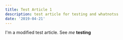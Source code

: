 ```yaml
---
title: Test Article 1
description: test article for testing and whatnotss
date: '2019-04-21'
---
```

I'm a modified test article. See *me* **testing**
